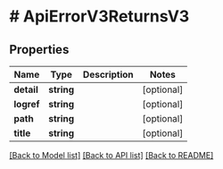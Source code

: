 # # ApiErrorV3ReturnsV3

## Properties

Name | Type | Description | Notes
------------ | ------------- | ------------- | -------------
**detail** | **string** |  | [optional]
**logref** | **string** |  | [optional]
**path** | **string** |  | [optional]
**title** | **string** |  | [optional]

[[Back to Model list]](../../README.md#models) [[Back to API list]](../../README.md#endpoints) [[Back to README]](../../README.md)
